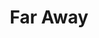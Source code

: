 ---
ep: 121
title: "Far Away"
imglink: "https://live.staticflickr.com/65535/51009684993_ec9eb0479f_o.jpg"
thumbnail: "https://live.staticflickr.com/65535/51009684993_809ab2748a_q.jpg"
alt: >
    Jon laying in an hospital bed with the words &#x27;The thing is, Jon, right now you have a choice&#x27; written underneath. Only Jon&#x27;s left arm, hand and chest are visible.
name: "Alph"
---